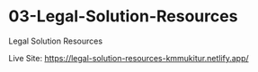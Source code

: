 # 03-Legal-Solution-Resources
Legal Solution Resources

Live Site: https://legal-solution-resources-kmmukitur.netlify.app/
